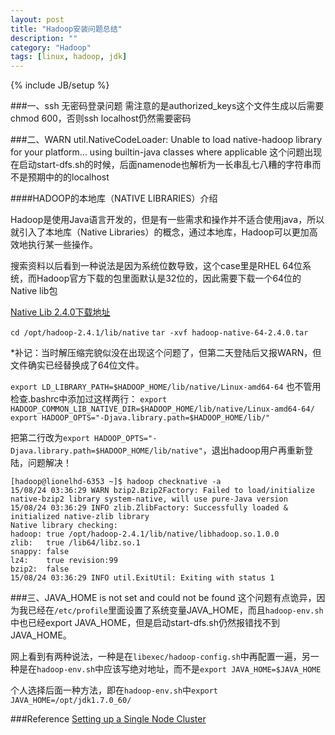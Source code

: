 ```yaml
---
layout: post
title: "Hadoop安装问题总结"
description: ""
category: "Hadoop"
tags: [linux, hadoop, jdk]
---
```

{% include JB/setup %}

###一、ssh 无密码登录问题
  需注意的是authorized_keys这个文件生成以后需要chmod 600，否则ssh localhost仍然需要密码
  
  <!-- more -->  
  
###二、WARN util.NativeCodeLoader: Unable to load native-hadoop library for your platform... using builtin-java classes where applicable
  这个问题出现在启动start-dfs.sh的时候，后面namenode也解析为一长串乱七八糟的字符串而不是预期中的的localhost
  
####HADOOP的本地库（NATIVE LIBRARIES）介绍
  
  Hadoop是使用Java语言开发的，但是有一些需求和操作并不适合使用java，所以就引入了本地库（Native Libraries）的概念，通过本地库，Hadoop可以更加高效地执行某一些操作。

  搜索资料以后看到一种说法是因为系统位数导致，这个case里是RHEL 64位系统，而Hadoop官方下载的包里面默认是32位的，因此需要下载一个64位的Native lib包
  
  [Native Lib 2.4.0下载地址](http://dl.bintray.com/sequenceiq/sequenceiq-bin/hadoop-native-64-2.4.0.tar)
  
  `cd /opt/hadoop-2.4.1/lib/native`
  `tar -xvf hadoop-native-64-2.4.0.tar`
  
  *补记：当时解压缩完貌似没在出现这个问题了，但第二天登陆后又报WARN，但文件确实已经替换成了64位文件。
  
  `export LD_LIBRARY_PATH=$HADOOP_HOME/lib/native/Linux-amd64-64` 也不管用
  检查.bashrc中添加过这样两行：
  `export HADOOP_COMMON_LIB_NATIVE_DIR=$HADOOP_HOME/lib/native/Linux-amd64-64/`
  `export HADOOP_OPTS="-Djava.library.path=$HADOOP_HOME/lib/"`
  
  把第二行改为`export HADOOP_OPTS="-Djava.library.path=$HADOOP_HOME/lib/native"`，退出hadoop用户再重新登陆，问题解决！
  
    [hadoop@lionelhd-6353 ~]$ hadoop checknative -a
    15/08/24 03:36:29 WARN bzip2.Bzip2Factory: Failed to load/initialize native-bzip2 library system-native, will use pure-Java version
    15/08/24 03:36:29 INFO zlib.ZlibFactory: Successfully loaded & initialized native-zlib library
    Native library checking:
    hadoop: true /opt/hadoop-2.4.1/lib/native/libhadoop.so.1.0.0
    zlib:   true /lib64/libz.so.1
    snappy: false 
    lz4:    true revision:99
    bzip2:  false 
    15/08/24 03:36:29 INFO util.ExitUtil: Exiting with status 1
  
###三、JAVA_HOME is not set and could not be found
  这个问题有点诡异，因为我已经在`/etc/profile`里面设置了系统变量JAVA_HOME，而且`hadoop-env.sh`中也已经export JAVA_HOME，但是启动start-dfs.sh仍然报错找不到JAVA_HOME。
  
  网上看到有两种说法，一种是在`libexec/hadoop-config.sh`中再配置一遍，另一种是在`hadoop-env.sh`中应该写绝对地址，而不是`export JAVA_HOME=$JAVA_HOME`
  
  个人选择后面一种方法，即在`hadoop-env.sh`中`export JAVA_HOME=/opt/jdk1.7.0_60/`


###Reference
[Setting up a Single Node Cluster](http://hadoop.apache.org/docs/r2.4.1/hadoop-project-dist/hadoop-common/SingleCluster.html)
  
